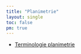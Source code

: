 ```yaml
---
title: "Planimetrie"
layout: single
toc: false
pm: true
---
```

- [Terminologie planimetrie](/notes/school/maths/planimetry/terminology-of-planimetry)